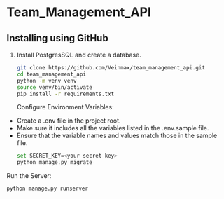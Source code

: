 # Team_Management_API

## Installing using GitHub

1. Install PostgresSQL and create a database.

   ```bash
   git clone https://github.com/Veinmax/team_management_api.git
   cd team_management_api
   python -m venv venv
   source venv/bin/activate
   pip install -r requirements.txt
   ```
   Configure Environment Variables:
- Create a .env file in the project root.
- Make sure it includes all the variables listed in the .env.sample file.
- Ensure that the variable names and values match those in the sample file.
   ```bash
   set SECRET_KEY=<your secret key>
   python manage.py migrate
   ```

Run the Server:
```bash
python manage.py runserver
```
